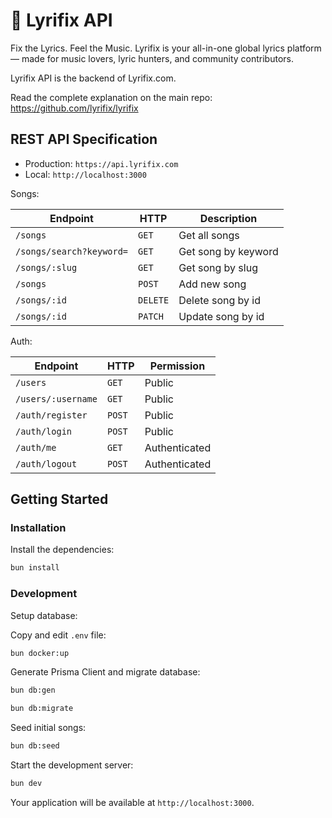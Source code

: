 # 🎵 Lyrifix API

Fix the Lyrics. Feel the Music. Lyrifix is your all-in-one global lyrics platform — made for music lovers, lyric hunters, and community contributors.

Lyrifix API is the backend of Lyrifix.com.

Read the complete explanation on the main repo: <https://github.com/lyrifix/lyrifix>

## REST API Specification

- Production: `https://api.lyrifix.com`
- Local: `http://localhost:3000`

Songs:

| Endpoint                 | HTTP     | Description          |
| ------------------------ | -------- | -------------------- |
| `/songs`                 | `GET`    | Get all songs        |
| `/songs/search?keyword=` | `GET`    | Get song by keyword  |
| `/songs/:slug`           | `GET`    | Get song by slug     |
| `/songs`                 | `POST`   | Add new song         |
| `/songs/:id`             | `DELETE` | Delete song by id    |
| `/songs/:id`             | `PATCH`  | Update song by id    |

Auth:

| Endpoint           | HTTP   | Permission    |
| ------------------ | ------ | ------------- |
| `/users`           | `GET`  | Public        |
| `/users/:username` | `GET`  | Public        |
| `/auth/register`   | `POST` | Public        |
| `/auth/login`      | `POST` | Public        |
| `/auth/me`         | `GET`  | Authenticated |
| `/auth/logout`     | `POST` | Authenticated |

## Getting Started

### Installation

Install the dependencies:

```bash
bun install
```

### Development

Setup database:

Copy and edit `.env` file:

```bash
bun docker:up
```

Generate Prisma Client and migrate database:

```bash
bun db:gen
```

```bash
bun db:migrate
```

Seed initial songs:

```bash
bun db:seed
```

Start the development server:

```bash
bun dev
```

Your application will be available at `http://localhost:3000`.
